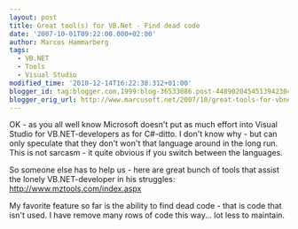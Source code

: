 ```yaml
---
layout: post
title: Great tool(s) for VB.Net - Find dead code
date: '2007-10-01T09:22:00.000+02:00'
author: Marcus Hammarberg
tags:
  - VB.NET
  - Tools
  - Visual Studio
modified_time: '2010-12-14T16:22:38.312+01:00'
blogger_id: tag:blogger.com,1999:blog-36533086.post-4489020454513942304
blogger_orig_url: http://www.marcusoft.net/2007/10/great-tools-for-vbnet-find-dead-code.html
---
```


OK - as you all well know Microsoft doesn't put as much effort into
Visual Studio for VB.NET-developers as for C#-<span
id="SPELLING_ERROR_0" class="blsp-spelling-corrected">ditto. I
don't know why - but can only speculate that they don't won't that
language around in the long run. This is not sarcasm - it quite obvious
if you switch between the languages.

So someone
else has to help us - here are great bunch of tools that assist
the lonely VB.NET-developer in his struggles:
<http://www.mztools.com/index.aspx>

My favorite feature so far is the ability to find dead code - that is
code that isn't used. I have remove many rows of code this way... lot
less to maintain.
